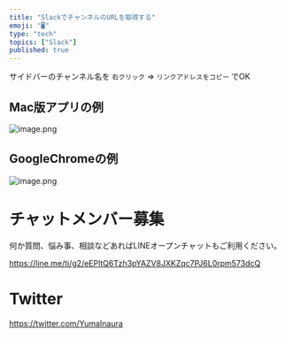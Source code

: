```yaml
---
title: "SlackでチャンネルのURLを取得する"
emoji: "🖥"
type: "tech"
topics: ["Slack"]
published: true
---
```


サイドバーのチャンネル名を `右クリック` => `リンクアドレスをコピー` でOK

## Mac版アプリの例

![image.png](https://qiita-image-store.s3.amazonaws.com/0/89618/f00d5386-4c6c-d065-9168-aab1e6ba1aab.png)

## GoogleChromeの例

![image.png](https://qiita-image-store.s3.amazonaws.com/0/89618/10b663b8-b2a8-9ba7-4f0c-c6991bffffd3.png)









<!-- Update From Qiita API -->

# チャットメンバー募集


何か質問、悩み事、相談などあればLINEオープンチャットもご利用ください。

https://line.me/ti/g2/eEPltQ6Tzh3pYAZV8JXKZqc7PJ6L0rpm573dcQ





# Twitter


https://twitter.com/YumaInaura


<!-- Update From Qiita API -->


